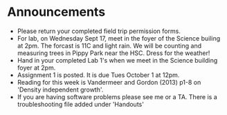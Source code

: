 # Announcements

- Please return your completed field trip permission forms.
- For lab, on Wednesday Sept 17, meet in the foyer of the Science builing at 2pm. The forcast is 11C and light rain. We will be counting and measuring trees in Pippy Park near the HSC. Dress for the weather!
- Hand in your completed Lab 1's when we meet in the Science building foyer at 2pm.
- Assignment 1 is posted. It is due Tues October 1 at 12pm.
- Reading for this week is Vandermeer and Gordon (2013) p1-8 on 'Density independent growth'.
- If you are having software problems please see me or a TA. There is a troubleshooting file added under 'Handouts'
